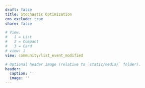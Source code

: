 ```yaml
---
draft: false
title: Stochastic Optimization
cms_exclude: true
share: false

# View.
#   1 = List
#   2 = Compact
#   3 = Card
# view: 1
view: community/list_event_modified

# Optional header image (relative to `static/media/` folder).
header:
  caption: ''
  image: ''
---
```


